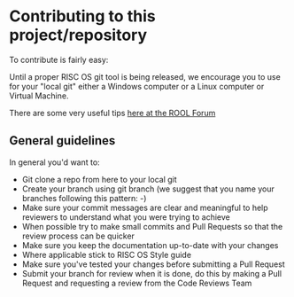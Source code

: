 # Contributing to this project/repository
To contribute is fairly easy:

Until a proper RISC OS git tool is being released, we encourage you to use for your "local git" either a Windows computer or a Linux computer or Virtual Machine.

There are some very useful tips [here at the ROOL Forum](https://www.riscosopen.org/content/documents/git-cheatsheet)

## General guidelines
In general you'd want to:
- Git clone a repo from here to your local git
- Create your branch using git branch (we suggest that you name your branches following this pattern: <your nick>-<what type of changes you are applying>)
- Make sure your commit messages are clear and meaningful to help reviewers to understand what you were trying to achieve
- When possible try to make small commits and Pull Requests so that the review process can be quicker
- Make sure you keep the documentation up-to-date with your changes
- Where applicable stick to RISC OS Style guide
- Make sure you've tested your changes before submitting a Pull Request
- Submit your branch for review when it is done, do this by making a Pull Request and requesting a review from the Code Reviews Team
